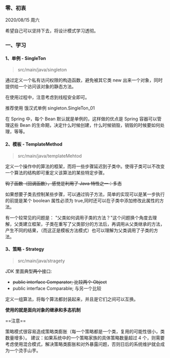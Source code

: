 ### 零、初衷
2020/08/15 周六

希望自己可以坚持下去，将设计模式学习透彻。


### 一、学习

#### 1、单例 - SingleTon

> src/main/java/singleton

通过定义一个私有访问权限的构造函数，避免被其它类 new 出来一个对象，同时提供给一个访问该对象的静态方法。

在使用过程中，注意考虑到线程安全即可。

推荐使用 饿汉式单例 singleton.SingleTon_01

在 Spring 中，每个 Bean 默认就是单例的，这样做的优点是 Spring 容器可以管理这些 Bean 的生命期，决定什么时候创建，什么时候销毁，销毁的时候要如何处理，等等。


#### 2、模板 - TemplateMethod

> src/main/java/templateMehtod

定义一个操作中的算法的框架，而将一些步骤延迟到子类中。使得子类可以不改变一个算法的结构即可重定义该算法的某些特定步骤。

~~钩子函数（回调函数），感觉是利用了 Java 特性之一：多态~~

如果想要子类去控制某些步骤，可以通过钩子方法，简单的实现可以是某一步执行的前提是某个 boolean 属性必须为 true,同时还可以在子类中添加修改此属性的方法。

有一个较常见的问题是： "父类如何调用子类的方法？"这个问题换个角度去理解，父类建立框架，子类在重写了父类部分的方法后，再调用从父类继承的方法，产生不同的结果，（而这正是模板方法模式）也可以理解为父类调用了子类的方法。


#### 3、策略 - Strategy

> src/main/java/stragety

JDK 里面典型~~两个~~接口:

- ~~public interface Comparator<T>;
    比较两个 Object~~
- public interface Comparable<T>;
    与另一个比较

定义一组算法，将每个算法都封装起来，并且是它们之间可以互换。

**使用的就是面向对象的继承和多态机制**

==注意==

策略模式很容易造成策略类膨胀（每一个策略都是一个类，复用的可能性很小，类数量增多）。
建议：如果系统中的一个策略家族的具体策略数量超过 4 个，则需要考虑使用混合模式，解决策略类膨胀和对外暴露问题，否则日后的系统维护就会成为一个烫手山芋。



